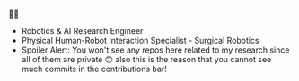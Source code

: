 🙋‍♂
- Robotics & AI Research Engineer
- Physical Human-Robot Interaction Specialist - Surgical Robotics
- Spoiler Alert: You won't see any repos here related to my research since all of them are private 🙃 also this is the reason that you cannot see much commits in the contributions bar!


